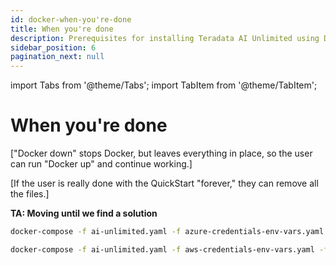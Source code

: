 ```yaml
---
id: docker-when-you're-done
title: When you're done
description: Prerequisites for installing Teradata AI Unlimited using Docker.
sidebar_position: 6
pagination_next: null
---
```

import Tabs from '@theme/Tabs';
import TabItem from '@theme/TabItem';

# When you're done

["Docker down" stops Docker, but leaves everything in place, so the user can run "Docker up" and continue working.]

[If the user is really done with the QuickStart "forever," they can remove all the files.]

**TA: Moving until we find a solution**

  ```bash title="Stop the containers and remove networks, volumes, and images"
docker-compose -f ai-unlimited.yaml -f azure-credentials-env-vars.yaml -f jupyter.yaml down
  ```
 ```bash title="Stop the containers and remove networks, volumes, and images"
docker-compose -f ai-unlimited.yaml -f aws-credentials-env-vars.yaml -f jupyter.yaml down
  ```
